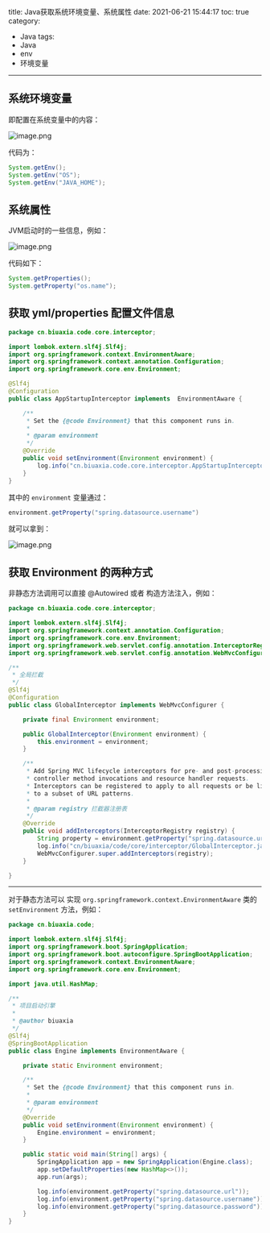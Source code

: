 title: Java获取系统环境变量、系统属性
date: 2021-06-21 15:44:17
toc: true
category: 
 - Java
tags: 
 - Java
 - env
 - 环境变量
---

## 系统环境变量

即配置在系统变量中的内容：

![image.png](https://b3logfile.com/file/2021/06/image-8c0990b5.png)


<!-- more -->

代码为：

```java
System.getEnv();
System.getEnv("OS");
System.getEnv("JAVA_HOME");
```

## 系统属性

JVM启动时的一些信息，例如：

![image.png](https://b3logfile.com/file/2021/06/image-a7b768a2.png)

代码如下：

```java
System.getProperties();
System.getProperty("os.name");
```

## 获取 yml/properties 配置文件信息

```java
package cn.biuaxia.code.core.interceptor;

import lombok.extern.slf4j.Slf4j;
import org.springframework.context.EnvironmentAware;
import org.springframework.context.annotation.Configuration;
import org.springframework.core.env.Environment;

@Slf4j
@Configuration
public class AppStartupInterceptor implements  EnvironmentAware {

    /**
     * Set the {@code Environment} that this component runs in.
     *
     * @param environment
     */
    @Override
    public void setEnvironment(Environment environment) {
        log.info("cn.biuaxia.code.core.interceptor.AppStartupInterceptor.setEnvironment");
    }
}
```

其中的 `environment` 变量通过：

```java
environment.getProperty("spring.datasource.username")
```

就可以拿到：

![image.png](https://b3logfile.com/file/2021/06/image-eed6907f.png)

## 获取 Environment 的两种方式

非静态方法调用可以直接 @Autowired 或者 构造方法注入，例如：

```java
package cn.biuaxia.code.core.interceptor;

import lombok.extern.slf4j.Slf4j;
import org.springframework.context.annotation.Configuration;
import org.springframework.core.env.Environment;
import org.springframework.web.servlet.config.annotation.InterceptorRegistry;
import org.springframework.web.servlet.config.annotation.WebMvcConfigurer;

/**
 * 全局拦截
 */
@Slf4j
@Configuration
public class GlobalInterceptor implements WebMvcConfigurer {

    private final Environment environment;

    public GlobalInterceptor(Environment environment) {
        this.environment = environment;
    }

    /**
     * Add Spring MVC lifecycle interceptors for pre- and post-processing of
     * controller method invocations and resource handler requests.
     * Interceptors can be registered to apply to all requests or be limited
     * to a subset of URL patterns.
     *
     * @param registry 拦截器注册表
     */
    @Override
    public void addInterceptors(InterceptorRegistry registry) {
        String property = environment.getProperty("spring.datasource.url");
        log.info("cn/biuaxia/code/core/interceptor/GlobalInterceptor.java:property: [{}]", property);
        WebMvcConfigurer.super.addInterceptors(registry);
    }

}
```

---

对于静态方法可以 实现 `org.springframework.context.EnvironmentAware` 类的 `setEnvironment` 方法，例如：

```java
package cn.biuaxia.code;

import lombok.extern.slf4j.Slf4j;
import org.springframework.boot.SpringApplication;
import org.springframework.boot.autoconfigure.SpringBootApplication;
import org.springframework.context.EnvironmentAware;
import org.springframework.core.env.Environment;

import java.util.HashMap;

/**
 * 项目启动引擎
 *
 * @author biuaxia
 */
@Slf4j
@SpringBootApplication
public class Engine implements EnvironmentAware {

    private static Environment environment;

    /**
     * Set the {@code Environment} that this component runs in.
     *
     * @param environment
     */
    @Override
    public void setEnvironment(Environment environment) {
        Engine.environment = environment;
    }

    public static void main(String[] args) {
        SpringApplication app = new SpringApplication(Engine.class);
        app.setDefaultProperties(new HashMap<>());
        app.run(args);

        log.info(environment.getProperty("spring.datasource.url"));
        log.info(environment.getProperty("spring.datasource.username"));
        log.info(environment.getProperty("spring.datasource.password"));
    }
}
```
